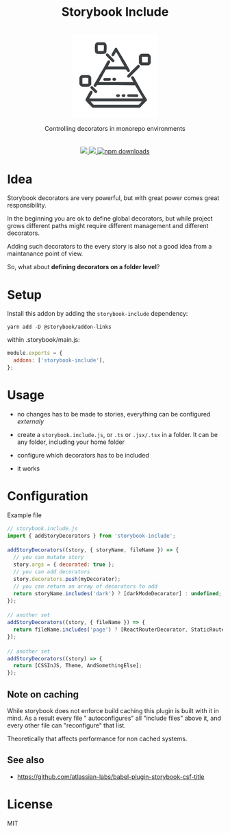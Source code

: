 <div align="center">
  <h1>Storybook Include</h1>
  <br/>
  <img src="./assets/logo.png" alt="storybook include logo" width="200" align="center">
  <br/>
  <br/>
   Controlling decorators in monorepo environments
  <br/> 
  <br/>
  <br/>

  <a href="https://www.npmjs.com/package/storybook-include">
    <img src="https://img.shields.io/npm/v/storybook-include.svg?style=flat-square" />
  </a>

  <a href="https://travis-ci.com/github/theKashey/storybook-include">
    <img src="https://travis-ci.com/theKashey/storybook-include.svg" />
  </a>

  <a href="https://www.npmjs.com/package/storybook-include">
   <img src="https://img.shields.io/npm/dm/storybook-include.svg" alt="npm downloads">
  </a>
 <br/>
</div>

# Idea

Storybook decorators are very powerful, but with great power comes great responsibility.

In the beginning you are ok to define global decorators, but while project grows different paths might require different
management and different decorators.

Adding such decorators to the every story is also not a good idea from a maintanance point of view.

So, what about **defining decorators on a folder level**?

# Setup

Install this addon by adding the `storybook-include` dependency:

```
yarn add -D @storybook/addon-links
```

within .storybook/main.js:

```js
module.exports = {
  addons: ['storybook-include'],
};
```

# Usage

- no changes has to be made to stories, everything can be configured _externaly_

- create a `storybook.include.js`, or `.ts` or `.jsx/.tsx` in a folder. It can be any folder, including your home folder
- configure which decorators has to be included
- it works

# Configuration

Example file

```js
// storybook.include.js
import { addStoryDecorators } from 'storybook-include';

addStoryDecorators((story, { storyName, fileName }) => {
  // you can mutate story
  story.args = { decorated: true };
  // you can add decorators
  story.decorators.push(myDecorator);
  // you can return an array of decorators to add
  return storyName.includes('dark') ? [darkModeDecorator] : undefined;
});

// another set
addStoryDecorators((story, { fileName }) => {
  return fileName.includes('page') ? [ReactRouterDecorator, StaticRouterDecorator] : undefined;
});

// another set
addStoryDecorators((story) => {
  return [CSSInJS, Theme, AndSomethingElse];
});
```

## Note on caching

While storybook does not enforce build caching this plugin is built with it in mind. As a result every file "
autoconfigures" all "include files" above it, and every other file can
"reconfigure" that list.

Theoretically that affects performance for non cached systems.

## See also

- https://github.com/atlassian-labs/babel-plugin-storybook-csf-title

# License

MIT
